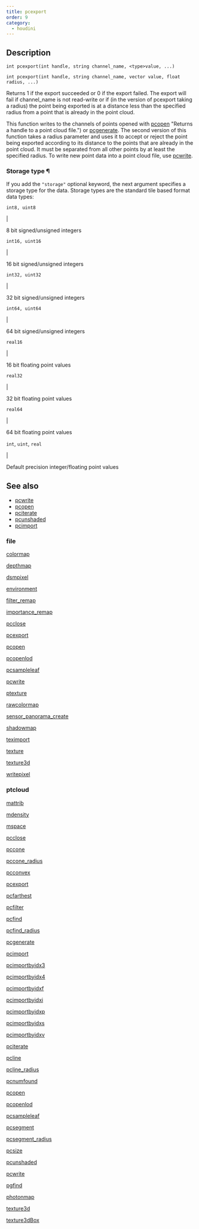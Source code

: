 ```yaml
---
title: pcexport
order: 9
category:
  - houdini
---
```


## Description

`int pcexport(int handle, string channel_name, <type>value, ...)`

`int pcexport(int handle, string channel_name, vector value, float radius, ...)`

Returns 1 if the export succeeded or 0 if the export failed. The export will
fail if channel_name is not read-write or if (in the version of pcexport
taking a radius) the point being exported is at a distance less than the
specified radius from a point that is already in the point cloud.

This function writes to the channels of points opened with
[pcopen](pcopen.html) "Returns a handle to a point cloud file.") or
[pcgenerate](pcgenerate.html "Generates a point cloud."). The second version
of this function takes a radius parameter and uses it to accept or reject the
point being exported according to its distance to the points that are already
in the point cloud. It must be separated from all other points by at least the
specified radius. To write new point data into a point cloud file, use
[pcwrite](pcwrite.html "Writes data to a point cloud file.").

### Storage type ¶

If you add the `"storage"` optional keyword, the next argument specifies a
storage type for the data. Storage types are the standard tile based format
data types:

`int8, uint8`

|

8 bit signed/unsigned integers

`int16, uint16`

|

16 bit signed/unsigned integers

`int32, uint32`

|

32 bit signed/unsigned integers

`int64, uint64`

|

64 bit signed/unsigned integers

`real16`

|

16 bit floating point values

`real32`

|

32 bit floating point values

`real64`

|

64 bit floating point values

`int`, `uint`, `real`

|

Default precision integer/floating point values

## See also

- [pcwrite](pcwrite.html)
- [pcopen](pcopen.html)
- [pciterate](pciterate.html)
- [pcunshaded](pcunshaded.html)
- [pcimport](pcimport.html)

### file

[colormap](colormap.html)

[depthmap](depthmap.html)

[dsmpixel](dsmpixel.html)

[environment](environment.html)

[filter_remap](filter_remap.html)

[importance_remap](importance_remap.html)

[pcclose](pcclose.html)

[pcexport](pcexport.html)

[pcopen](pcopen.html)

[pcopenlod](pcopenlod.html)

[pcsampleleaf](pcsampleleaf.html)

[pcwrite](pcwrite.html)

[ptexture](ptexture.html)

[rawcolormap](rawcolormap.html)

[sensor_panorama_create](sensor_panorama_create.html)

[shadowmap](shadowmap.html)

[teximport](teximport.html)

[texture](texture.html)

[texture3d](texture3d.html)

[writepixel](writepixel.html)

### ptcloud

[mattrib](mattrib.html)

[mdensity](mdensity.html)

[mspace](mspace.html)

[pcclose](pcclose.html)

[pccone](pccone.html)

[pccone_radius](pccone_radius.html)

[pcconvex](pcconvex.html)

[pcexport](pcexport.html)

[pcfarthest](pcfarthest.html)

[pcfilter](pcfilter.html)

[pcfind](pcfind.html)

[pcfind_radius](pcfind_radius.html)

[pcgenerate](pcgenerate.html)

[pcimport](pcimport.html)

[pcimportbyidx3](pcimportbyidx3.html)

[pcimportbyidx4](pcimportbyidx4.html)

[pcimportbyidxf](pcimportbyidxf.html)

[pcimportbyidxi](pcimportbyidxi.html)

[pcimportbyidxp](pcimportbyidxp.html)

[pcimportbyidxs](pcimportbyidxs.html)

[pcimportbyidxv](pcimportbyidxv.html)

[pciterate](pciterate.html)

[pcline](pcline.html)

[pcline_radius](pcline_radius.html)

[pcnumfound](pcnumfound.html)

[pcopen](pcopen.html)

[pcopenlod](pcopenlod.html)

[pcsampleleaf](pcsampleleaf.html)

[pcsegment](pcsegment.html)

[pcsegment_radius](pcsegment_radius.html)

[pcsize](pcsize.html)

[pcunshaded](pcunshaded.html)

[pcwrite](pcwrite.html)

[pgfind](pgfind.html)

[photonmap](photonmap.html)

[texture3d](texture3d.html)

[texture3dBox](texture3dBox.html)
